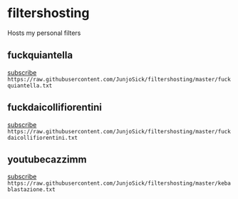 # filtershosting
Hosts my personal filters

## fuckquiantella
[subscribe](https://subscribe.adblockplus.org/?location=https://raw.githubusercontent.com/JunjoSick/filtershosting/master/fuckquiantella.txt?_=raw&title=fuckquiantella)
`https://raw.githubusercontent.com/JunjoSick/filtershosting/master/fuckquiantella.txt`

## fuckdaicollifiorentini
[subscribe](https://subscribe.adblockplus.org/?location=https://raw.githubusercontent.com/JunjoSick/filtershosting/master/fuckdaicollifiorentini.txt)
`https://raw.githubusercontent.com/JunjoSick/filtershosting/master/fuckdaicollifiorentini.txt`

## youtubecazzimm
[subscribe](https://subscribe.adblockplus.org/?location=https://raw.githubusercontent.com/JunjoSick/filtershosting/master/kebablastazione.txt?_=raw&title=youtubesuckssobad)
`https://raw.githubusercontent.com/JunjoSick/filtershosting/master/kebablastazione.txt`

